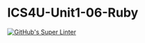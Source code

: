 # ICS4U-Unit1-06-Ruby
[![GitHub's Super Linter](https://github.com/cameron-teed/ICS4U-Unit1-06-Ruby/workflows/GitHub's%20Super%20Linter/badge.svg)](https://github.com/cameron-teed/ICS4U-Unit1-06-Ruby/actions)
